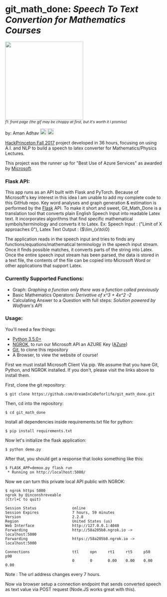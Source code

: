 <h1>git_math_done: <em>Speech To Text Convertion for Mathematics Courses</em></h1>

<img src="https://challengepost-s3-challengepost.netdna-ssl.com/photos/production/software_photos/000/566/758/datas/gallery.jpg" height="250px"></br>
<sup><em>f1: front page (the gif may be choppy at first, but it's worth it I promise)</em></sup>

by: Aman Adhav <a href="https://linkedin.com/in/"><img src="https://raw.githubusercontent.com/jrobchin/phormatics/master/screenshots/linkedin.png" height="20px"></a> <a href="https://github.com/jrobchin"><img src="https://raw.githubusercontent.com/jrobchin/phormatics/master/screenshots/github.png" height="20px"></a>

[HackPrinceton Fall 2017](https://hackprinceton.com/) project developed in 36 hours, focusing on using A.I. and NLP to build a speech to latex converter for Mathematics/Physics Lectures.

This project was the runner up for "Best Use of Azure Services" as awarded by [Microsoft](https://azure.microsoft.com/en-ca/). 

### Flask API:
This app runs as an API built with Flask and PyTorch. Because of Microsoft's key interest in this idea I am unable to add my complete code to this GitHub repo. Key word analyses and graph generation & estimation is performed by the [Flask](http://flask.pocoo.org/) API. To make it short and sweet, Git_Math_Done is a translation tool that converts plain English Speech Input into readable Latex text. It incorporates algorithms that find specific mathematical symbols/terminology and converts it to Latex. Ex: Speech Input : ("Limit of X approaches 0"), Latex Text Output : {$\lim_{x\to\0}

The application reads in the speech input and tries to finds any functions/equations/mathematical terminology in the speech input stream. Once it finds possible matches, it converts parts of the string into Latex. Once the entire speech input stream has been parsed, the data is stored in a text file, the contents of the file can be copied into Microsoft Word or other applications that support Latex. 


### Currently Supported Functions:

- Graph: *Graphing a function only there was a function called previously*
- Basic Mathematics Operators: *Derivative of x^3 + 4x^2 -2*
- Calculating Answer to a Question with full steps: *Solution powered by Wolfram's API*

### Usage:

You'll need a few things:

* [Python 3.5.0+](https://www.python.org/downloads/)
* [NGROK](https://ngrok.com/), to run our Microsoft API an AZURE Key ([AZure](https://azure.microsoft.com/en-ca/))
* [Git](https://git-scm.com/), to clone this repository
* A Browser, to view the website of course!

First we must install Microsoft Client Via pip. We assume that you have Git, Python, and NGROK installed. If you don't, please visit the links above to install them.

First, clone the git repository:
```
$ git clone https://github.com/dreamInCoDeforlife/git_math_done.git
```

Then, cd into the repository:
```
$ cd git_math_done
```

Install all dependencies inside requirements.txt file for python:
```
$ pip install requirements.txt
```

Now let's initialize the flask application:
```
$ python demo.py
```

After that, you should get a response that looks something like this:

```
$ FLASK_APP=demoo.py flask run
 * Running on http://localhost:5000/
```
Now we can turn this private local API public with NGROK:

```
$ ngrok https 5000
ngrok by @inconshreveable                                                                               (Ctrl+C to quit)

Session Status                online
Session Expires               7 hours, 59 minutes
Version                       2.2.8
Region                        United States (us)
Web Interface                 http://127.0.0.1:4040
Forwarding                    http://58a205b8.ngrok.io -> localhost:5000
Forwarding                    https://58a205b8.ngrok.io -> localhost:5000

Connections                   ttl     opn     rt1     rt5     p50     p90
                              0       0       0.00    0.00    0.00    0.00
```
Note : The url address changes every 7 hours.

Now via browser setup a connection endpoint that sends converted speech as text value via POST request (Node.JS works great with this).

